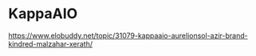 # KappaAIO
https://www.elobuddy.net/topic/31079-kappaaio-aurelionsol-azir-brand-kindred-malzahar-xerath/
